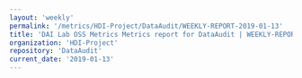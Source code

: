 ```yaml
---
layout: 'weekly'
permalink: '/metrics/HDI-Project/DataAudit/WEEKLY-REPORT-2019-01-13'
title: 'DAI Lab OSS Metrics Metrics report for DataAudit | WEEKLY-REPORT-2019-01-13'
organization: 'HDI-Project'
repository: 'DataAudit'
current_date: '2019-01-13'
---
```

